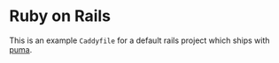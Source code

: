 # Ruby on Rails

This is an example `Caddyfile` for a default rails project which ships with [puma](http://puma.io/).

